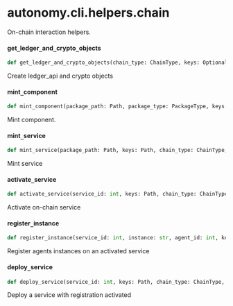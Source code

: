<a id="autonomy.cli.helpers.chain"></a>

# autonomy.cli.helpers.chain

On-chain interaction helpers.

<a id="autonomy.cli.helpers.chain.get_ledger_and_crypto_objects"></a>

#### get`_`ledger`_`and`_`crypto`_`objects

```python
def get_ledger_and_crypto_objects(chain_type: ChainType, keys: Optional[Path] = None, password: Optional[str] = None) -> Tuple[LedgerApi, Crypto]
```

Create ledger_api and crypto objects

<a id="autonomy.cli.helpers.chain.mint_component"></a>

#### mint`_`component

```python
def mint_component(package_path: Path, package_type: PackageType, keys: Path, chain_type: ChainType, dependencies: List[int], nft_image_hash: Optional[str] = None, password: Optional[str] = None, skip_hash_check: bool = False) -> None
```

Mint component.

<a id="autonomy.cli.helpers.chain.mint_service"></a>

#### mint`_`service

```python
def mint_service(package_path: Path, keys: Path, chain_type: ChainType, agent_id: int, number_of_slots: int, cost_of_bond: int, threshold: int, nft_image_hash: Optional[str] = None, password: Optional[str] = None, skip_hash_check: bool = False) -> None
```

Mint service

<a id="autonomy.cli.helpers.chain.activate_service"></a>

#### activate`_`service

```python
def activate_service(service_id: int, keys: Path, chain_type: ChainType, password: Optional[str] = None) -> None
```

Activate on-chain service

<a id="autonomy.cli.helpers.chain.register_instance"></a>

#### register`_`instance

```python
def register_instance(service_id: int, instance: str, agent_id: int, keys: Path, chain_type: ChainType, password: Optional[str] = None) -> None
```

Register agents instances on an activated service

<a id="autonomy.cli.helpers.chain.deploy_service"></a>

#### deploy`_`service

```python
def deploy_service(service_id: int, keys: Path, chain_type: ChainType, deployment_payload: Optional[str] = None, password: Optional[str] = None) -> None
```

Deploy a service with registration activated

